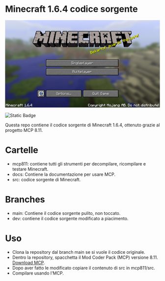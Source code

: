 # Minecraft 1.6.4 codice sorgente
![MC  Screenshot](https://github.com/Gabriele007xx/Minecraft-1.6.4/blob/main/img/1.6.4.png)

![Static Badge](https://img.shields.io/badge/nostalgia-gray)

Questa repo contiene il codice sorgente di Minecraft 1.6.4, ottenuto grazie al progetto MCP 8.11.

# Cartelle

- mcp811: contiene tutti gli strumenti per decompilare, ricompilare e testare Minecraft.
- docs: Contiene la documentazione per usare MCP.
- src: codice sorgente di Minecraft.

# Branches

- main: Contiene il codice sorgente pulito, non toccato.
- dev: contiene il codice sorgente modificato a piacimento.

# Uso
- Clona la repository dal branch main se si vuole il codice originale.
- Dentro la repository, spacchetta il Mod Coder Pack (MCP) versione 8.11. [Download MCP](http://www.mediafire.com/?96mrmeo57cdf6zv).
- Dopo aver fatto le modificato copiare il contenuto di src in mcp811/src.
- Compilare usando l'MCP.
